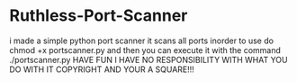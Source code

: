 # Ruthless-Port-Scanner
i made a simple python port scanner it scans all ports
inorder to use do chmod +x portscanner.py
and then you can execute it with the command ./portscanner.py
HAVE FUN I HAVE NO RESPONSIBILITY WITH WHAT YOU DO WITH IT COPYRIGHT AND YOUR A SQUARE!!!
